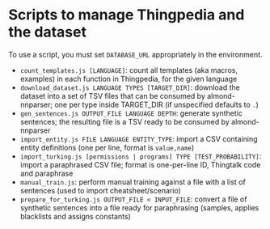 # Scripts to manage Thingpedia and the dataset

To use a script, you must set `DATABASE_URL` appropriately in the environment.

- `count_templates.js [LANGUAGE]`: count all templates (aka macros, examples) in each function in Thingpedia, for the given language
- `download_dataset.js LANGUAGE TYPES [TARGET_DIR]`: download the dataset into a set of TSV files that can be consumed by almond-nnparser; one per type inside TARGET_DIR (if unspecified defaults to `.`)
- `gen_sentences.js OUTPUT_FILE LANGUAGE DEPTH`: generate synthetic sentences; the resulting file is a TSV ready to be consumed by almond-nnparser
- `import_entity.js FILE LANGUAGE ENTITY_TYPE`: import a CSV containing entity definitions (one per line, format is `value,name`)
- `import_turking.js [permissions | programs] TYPE [TEST_PROBABILITY]`: import a paraphrased CSV file; format is one-per-line ID, Thingtalk code and paraphrase
- `manual_train.js`: perform manual training against a file with a list of sentences (used to import cheatsheet/scenario)
- `prepare_for_turking.js OUTPUT_FILE < INPUT_FILE`: convert a file of synthetic sentences into a file ready for paraphrasing (samples, applies blacklists and assigns constants)